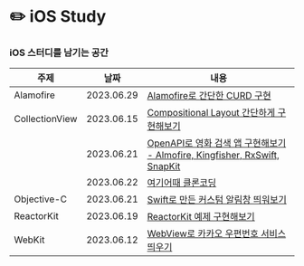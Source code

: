 # ✏️ iOS Study
### iOS 스터디를 남기는 공간
|주제|날짜|내용|
|------|---|---|
|Alamofire|2023.06.29|[Alamofire로 간단한 CURD 구현]()|
|CollectionView|2023.06.15|[Compositional Layout 간단하게 구현해보기](https://github.com/tea-hkim/iOS-study/tree/main/CollectionView/BasicCompositionalLayout)|
|              |2023.06.21|[OpenAPI로 영화 검색 앱 구현해보기 -  Almofire, Kingfisher, RxSwift, SnapKit](https://github.com/tea-hkim/iOS-study/tree/main/CollectionView/MovieApp)|
|              |2023.06.22|[여기어때 클론코딩]()|
|Objective-C|2023.06.21|[Swift로 만든 커스텀 알림창 띄워보기]()|
|ReactorKit|2023.06.19|[ReactorKit 예제 구현해보기]()|
|WebKit|2023.06.12|[WebView로 카카오 우편번호 서비스 띄우기]()|


